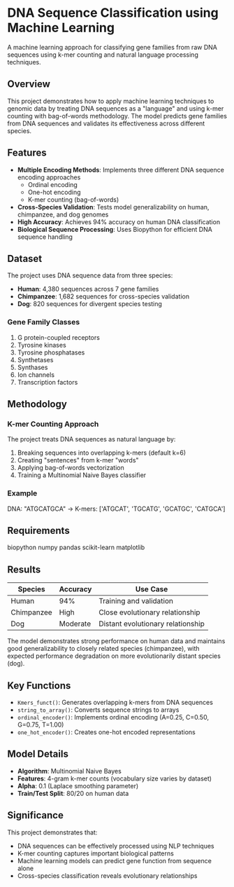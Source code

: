 # DNA Sequence Classification using Machine Learning

A machine learning approach for classifying gene families from raw DNA sequences using k-mer counting and natural language processing techniques.

## Overview

This project demonstrates how to apply machine learning techniques to genomic data by treating DNA sequences as a "language" and using k-mer counting with bag-of-words methodology. The model predicts gene families from DNA sequences and validates its effectiveness across different species.

## Features

- **Multiple Encoding Methods**: Implements three different DNA sequence encoding approaches
  - Ordinal encoding
  - One-hot encoding  
  - K-mer counting (bag-of-words)
- **Cross-Species Validation**: Tests model generalizability on human, chimpanzee, and dog genomes
- **High Accuracy**: Achieves 94% accuracy on human DNA classification
- **Biological Sequence Processing**: Uses Biopython for efficient DNA sequence handling

## Dataset

The project uses DNA sequence data from three species:
- **Human**: 4,380 sequences across 7 gene families
- **Chimpanzee**: 1,682 sequences for cross-species validation
- **Dog**: 820 sequences for divergent species testing

### Gene Family Classes
1. G protein-coupled receptors
2. Tyrosine kinases  
3. Tyrosine phosphatases
4. Synthetases
5. Synthases
6. Ion channels
7. Transcription factors

## Methodology

### K-mer Counting Approach
The project treats DNA sequences as natural language by:
1. Breaking sequences into overlapping k-mers (default k=6)
2. Creating "sentences" from k-mer "words"
3. Applying bag-of-words vectorization
4. Training a Multinomial Naive Bayes classifier

### Example
DNA: "ATGCATGCA" → K-mers: ['ATGCAT', 'TGCATG', 'GCATGC', 'CATGCA']

## Requirements
biopython
numpy
pandas
scikit-learn
matplotlib


## Results

| Species | Accuracy | Use Case |
|---------|----------|----------|
| Human | 94% | Training and validation |
| Chimpanzee | High | Close evolutionary relationship |
| Dog | Moderate | Distant evolutionary relationship |

The model demonstrates strong performance on human data and maintains good generalizability to closely related species (chimpanzee), with expected performance degradation on more evolutionarily distant species (dog).

## Key Functions

- `Kmers_funct()`: Generates overlapping k-mers from DNA sequences
- `string_to_array()`: Converts sequence strings to arrays
- `ordinal_encoder()`: Implements ordinal encoding (A=0.25, C=0.50, G=0.75, T=1.00)
- `one_hot_encoder()`: Creates one-hot encoded representations

## Model Details

- **Algorithm**: Multinomial Naive Bayes
- **Features**: 4-gram k-mer counts (vocabulary size varies by dataset)
- **Alpha**: 0.1 (Laplace smoothing parameter)
- **Train/Test Split**: 80/20 on human data

## Significance

This project demonstrates that:
- DNA sequences can be effectively processed using NLP techniques
- K-mer counting captures important biological patterns
- Machine learning models can predict gene function from sequence alone
- Cross-species classification reveals evolutionary relationships
